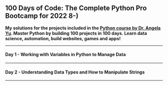 ## 100 Days of Code: The Complete Python Pro Bootcamp for 2022 8-)



__My solutions for the projects included in the [Python course by Dr. Angela Yu](https://www.udemy.com/course/100-days-of-code/).
Master Python by building 100 projects in 100 days. Learn data science, automation, build websites, games and apps!__

---
#### __Day 1 - Working with Variables in Python to Manage Data__

---
#### __Day 2 - Understanding Data Types and How to Manipulate Strings__

---